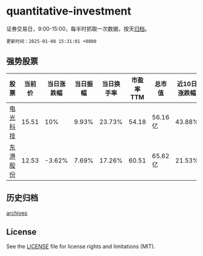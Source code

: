 # quantitative-investment

证券交易日，9:00-15:00，每半时抓取一次数据，按天[归档](archives)。

`更新时间：2025-01-08 15:31:01 +0800`

## 强势股票

|股票|当前价|当日涨跌幅|当日振幅|当日换手率|市盈率TTM|总市值|近10日涨跌幅|
|----|----|----|----|----|----|----|----|
|[电光科技](https://xueqiu.com/S/SZ002730)|15.51|10%|9.93%|23.73%|54.18|56.16亿|43.88%|
|[东港股份](https://xueqiu.com/S/SZ002117)|12.53|-3.62%|7.69%|17.26%|60.51|65.62亿|21.53%|

## 历史归档

[archives](archives)

## License

See the [LICENSE](LICENSE) file for license rights and limitations (MIT).
